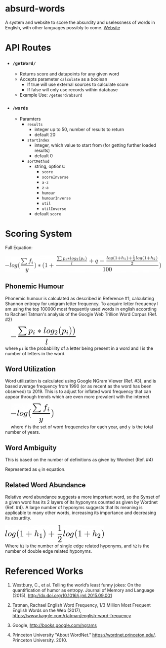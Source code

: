 # absurd-words
A system and website to score the absurdity and uselessness of words in English, with other languages possibly to come.
[Website](https://heph3astus.github.io/absurd-words)

# API Routes 

- ### `/getWord/`
  - Returns score and datapoints for any given word
  - Accepts parameter `calculate` as a boolean
    - If true will use external sources to calculate score
    - If false will only use records within database
  - Example Use: `/getWord/absurd`

- ### `/words`
  - Paramters
    - `results`
      - integer up to 50, number of results to return
      - default 20
    - `startIndex`
      - integer, which value to start from (for getting further loaded results)
      - default 0
    - `sortMethod`
      - string, options:
        - `score`
        - `scoreInverse`
        - `a-z`
        - `z-a`
        - `humour`
        - `humourInverse`
        - `util`
        - `utilInverse`
      - default `score`




# Scoring System

Full Equation:<br><br>
<img src="latex images/full.png">

## Phonemic Humour

Phonemic humour is calculated as described in Reference #1, calculating Shannon entropy for unigram letter frequency. To acquire letter frequency I am using the top 100000 most frequently used words in english according to Rachael Tatman's analysis of the Google Web Trillion Word Corpus (Ref. #2)

&emsp; <img src="latex images/humour.png"><br>
where `pi` is the probablility of a letter being present in a word and l is the number of letters in the word.
## Word Utilization

Word utilization is calculated using Google NGram Viewer (Ref. #3), and is based average frequency from 1990 (or as recent as the word has been observed) to 2019. This is to adjust for inflated word frequency that can appear through trends which are even more prevalent with the internet.

&emsp; <img src="latex images/frequency.png">
<br> &emsp; where `f` is the set of word frequencies for each year, and `y` is the total number of years.
## Word Ambiguity

This is based on the number of definitions as given by Wordnet (Ref. #4)

Represented as `q` in equation.

## Related Word Abundance

Relative word abundance suggests a more important word, so the Synset of a given word has its 2 layers of its hyponyms counted as given by Wordnet (Ref. #4). A large number of hyponyms suggests that its meaning is applicable to many other words, increasing its importance and decreasing its absurdity.

<img src="latex images/ambiguity.png"> <br>
Where `h1` is the number of single edge related hyponyms, and `h2` is the number of double edge related hyponyms.


# Referenced Works

1. Westbury, C., et al. Telling the world’s least funny jokes: On the quantification of humor as entropy.
Journal of Memory and Language (2015), http://dx.doi.org/10.1016/j.jml.2015.09.001

2. Tatman, Rachael English Word Frequency, 1/3 Million Most Frequent English Words on the Web  (2017), https://www.kaggle.com/rtatman/english-word-frequency

3. Google, http://books.google.com/ngrams

4. Princeton University "About WordNet." https://wordnet.princeton.edu/. Princeton University. 2010.
